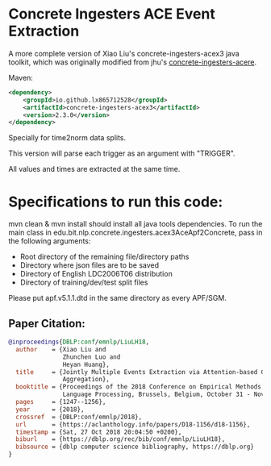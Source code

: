 # Concrete Ingesters ACE Event Extraction
A more complete version of Xiao Liu's concrete-ingesters-acex3 java toolkit, which was originally modified from jhu's [concrete-ingesters-acere](https://www.mvnrepository.com/artifact/edu.jhu.hlt/concrete-ingesters-acere).

Maven:
```xml
<dependency>
    <groupId>io.github.lx865712528</groupId>
    <artifactId>concrete-ingesters-acex3</artifactId>
    <version>2.3.0</version>
</dependency>
```

Specially for time2norm data splits.

This version will parse each trigger as an argument with "TRIGGER".

All values and times are extracted at the same time.

# Specifications to run this code:
mvn clean & mvn install should install all java tools dependencies. To run the main class in edu.bit.nlp.concrete.ingesters.acex3AceApf2Concrete, pass in the following arguments:
* Root directory of the remaining file/directory paths
* Directory where json files are to be saved
* Directory of English LDC2006T06 distribution
* Directory of training/dev/test split files

Please put apf.v5.1.1.dtd in the same directory as every APF/SGM.

## Paper Citation:

```bibtex
@inproceedings{DBLP:conf/emnlp/LiuLH18,
  author    = {Xiao Liu and
               Zhunchen Luo and
               Heyan Huang},
  title     = {Jointly Multiple Events Extraction via Attention-based Graph Information
               Aggregation},
  booktitle = {Proceedings of the 2018 Conference on Empirical Methods in Natural
               Language Processing, Brussels, Belgium, October 31 - November 4, 2018},
  pages     = {1247--1256},
  year      = {2018},
  crossref  = {DBLP:conf/emnlp/2018},
  url       = {https://aclanthology.info/papers/D18-1156/d18-1156},
  timestamp = {Sat, 27 Oct 2018 20:04:50 +0200},
  biburl    = {https://dblp.org/rec/bib/conf/emnlp/LiuLH18},
  bibsource = {dblp computer science bibliography, https://dblp.org}
}
```
